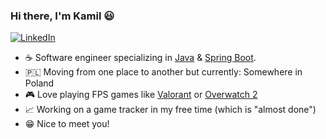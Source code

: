 ### Hi there, I'm Kamil 😃
<p align="left">
  <a href="https://www.linkedin.com/in/kamildevzielinski/">
  <img src="https://img.shields.io/badge/-LinkedIn-%233781da" alt="LinkedIn"/></a> 
</p>

- ☕ Software engineer specializing in [Java](https://www.java.com/en/download/help/whatis_java.html) & [Spring Boot](https://spring.io/why-spring).
- 🇵🇱 Moving from one place to another but currently: Somewhere in Poland
- 🎮 Love playing FPS games like [Valorant](https://playvalorant.com/) or [Overwatch 2](https://overwatch.blizzard.com)
- 📈 Working on a game tracker in my free time (which is "almost done")
- 😁 Nice to meet you!
